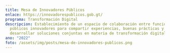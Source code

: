 ```yaml
---
title: Mesa de Innovadores Públicos
enlace: https://innovadorespublicos.gob.gt/
programa: Transformación Digital
descripcion: Establecimiento de un espacio de colaboración entre funcionarios
  públicos innovadores para compartir experiencias, buenas prácticas y
  desarrollar soluciones conjuntas en materia de transformación digital.
ano: "2022"
foto: /assets/img/posts/mesa-de-innovadores-publicos.png
---
```

